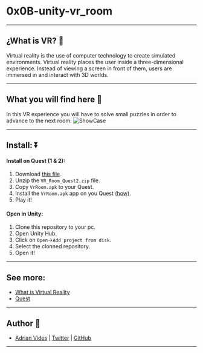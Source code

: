 # 0x0B-unity-vr_room

---
## ¿What is VR? :newspaper:
Virtual reality is the use of computer technology to create simulated environments. Virtual reality places the user inside a three-dimensional experience. Instead of viewing a screen in front of them, users are immersed in and interact with 3D worlds.

---

## What you will find here :round_pushpin:
In this VR experience you will have to solve small puzzles in order to advance to the next room:
![ShowCase](https://github.com/AdrianVides56/0x0B-unity-vr_room/blob/main/Assets/Resources/Gif/VRRoomShow.gif?raw=true)

---

## Install: :arrow_double_down:

#### Install on Quest (1 & 2):
1. Download [this file](https://drive.google.com/file/d/1inB2BK2AdhtcIQ-8KUi7pVMur0FW8oXI/view?usp=sharing).
2. Unzip the `VR_Room_Quest2.zip` file.
3. Copy `VrRoom.apk` to your Quest.
4. Install the `VrRoom.apk` app on you Quest [(how)](https://youtu.be/xNPB1F3OfUU).
5. Play it!

#### Open in Unity:
1. Clone this repository to your pc.
2. Open Unity Hub.
3. Click on `Open`->`Add project from disk`.
4. Select the clonned repository.
5. Open it!

---

## See more:
- [What is Virtual Reality](https://www.marxentlabs.com/what-is-virtual-reality/)
- [Quest](https://www.oculus.com/experiences/quest/)

---

## Author :bust_in_silhouette:
- [Adrian Vides] | [Twitter] | [GitHub]


---

[GitHub]: <https://github.com/AdrianVides56>
[Twitter]: <https://twitter.com/termi56661>
[Adrian Vides]: <https://www.linkedin.com/in/adrianvides56/> 